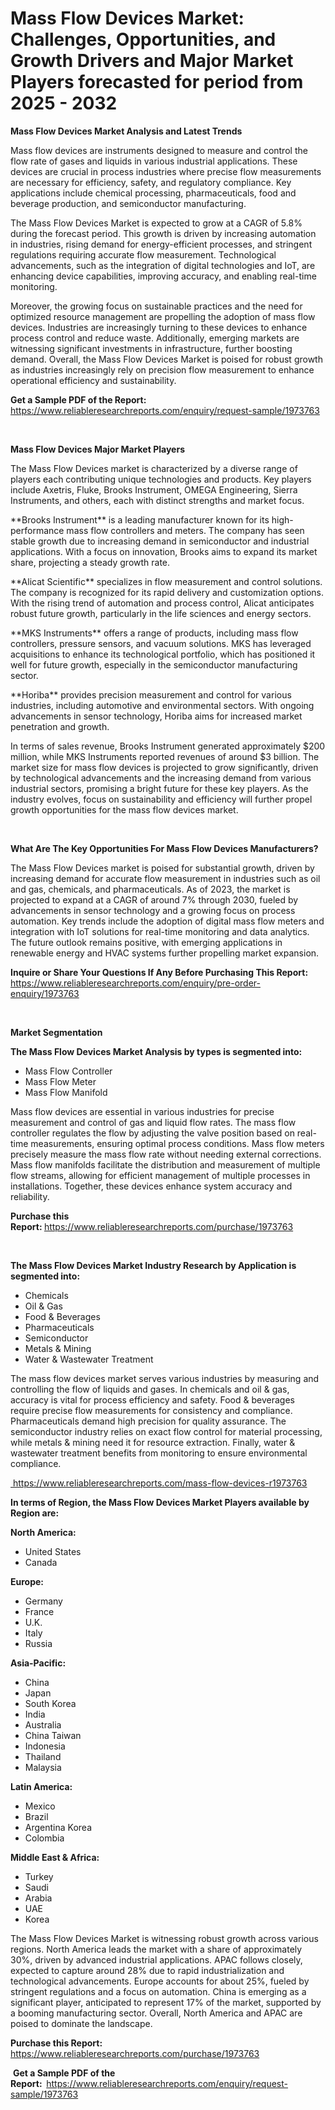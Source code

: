 <p><h1>Mass Flow Devices Market: Challenges, Opportunities, and Growth Drivers and Major Market Players forecasted for period from 2025 - 2032</h1></p><p><strong>Mass Flow Devices Market Analysis and Latest Trends</strong></p>
<p><p>Mass flow devices are instruments designed to measure and control the flow rate of gases and liquids in various industrial applications. These devices are crucial in process industries where precise flow measurements are necessary for efficiency, safety, and regulatory compliance. Key applications include chemical processing, pharmaceuticals, food and beverage production, and semiconductor manufacturing.</p><p>The Mass Flow Devices Market is expected to grow at a CAGR of 5.8% during the forecast period. This growth is driven by increasing automation in industries, rising demand for energy-efficient processes, and stringent regulations requiring accurate flow measurement. Technological advancements, such as the integration of digital technologies and IoT, are enhancing device capabilities, improving accuracy, and enabling real-time monitoring.</p><p>Moreover, the growing focus on sustainable practices and the need for optimized resource management are propelling the adoption of mass flow devices. Industries are increasingly turning to these devices to enhance process control and reduce waste. Additionally, emerging markets are witnessing significant investments in infrastructure, further boosting demand. Overall, the Mass Flow Devices Market is poised for robust growth as industries increasingly rely on precision flow measurement to enhance operational efficiency and sustainability.</p></p>
<p><strong>Get a Sample PDF of the Report:&nbsp;</strong> <a href="https://www.reliableresearchreports.com/enquiry/request-sample/1973763?utm_campaign=3350&utm_medium=2&utm_source=Github&utm_content=ia&utm_term=12042025&utm_id=mass-flow-devices">https://www.reliableresearchreports.com/enquiry/request-sample/1973763</a></p>
<p>&nbsp;</p>
<p><strong>Mass Flow Devices Major Market Players</strong></p>
<p><p>The Mass Flow Devices market is characterized by a diverse range of players each contributing unique technologies and products. Key players include Axetris, Fluke, Brooks Instrument, OMEGA Engineering, Sierra Instruments, and others, each with distinct strengths and market focus.</p><p>**Brooks Instrument** is a leading manufacturer known for its high-performance mass flow controllers and meters. The company has seen stable growth due to increasing demand in semiconductor and industrial applications. With a focus on innovation, Brooks aims to expand its market share, projecting a steady growth rate.</p><p>**Alicat Scientific** specializes in flow measurement and control solutions. The company is recognized for its rapid delivery and customization options. With the rising trend of automation and process control, Alicat anticipates robust future growth, particularly in the life sciences and energy sectors.</p><p>**MKS Instruments** offers a range of products, including mass flow controllers, pressure sensors, and vacuum solutions. MKS has leveraged acquisitions to enhance its technological portfolio, which has positioned it well for future growth, especially in the semiconductor manufacturing sector.</p><p>**Horiba** provides precision measurement and control for various industries, including automotive and environmental sectors. With ongoing advancements in sensor technology, Horiba aims for increased market penetration and growth.</p><p>In terms of sales revenue, Brooks Instrument generated approximately $200 million, while MKS Instruments reported revenues of around $3 billion. The market size for mass flow devices is projected to grow significantly, driven by technological advancements and the increasing demand from various industrial sectors, promising a bright future for these key players. As the industry evolves, focus on sustainability and efficiency will further propel growth opportunities for the mass flow devices market.</p></p>
<p>&nbsp;</p>
<p><strong>What Are The Key Opportunities For Mass Flow Devices Manufacturers?</strong></p>
<p><p>The Mass Flow Devices market is poised for substantial growth, driven by increasing demand for accurate flow measurement in industries such as oil and gas, chemicals, and pharmaceuticals. As of 2023, the market is projected to expand at a CAGR of around 7% through 2030, fueled by advancements in sensor technology and a growing focus on process automation. Key trends include the adoption of digital mass flow meters and integration with IoT solutions for real-time monitoring and data analytics. The future outlook remains positive, with emerging applications in renewable energy and HVAC systems further propelling market expansion.</p></p>
<p><strong>Inquire or Share Your Questions If Any Before Purchasing This Report:</strong> <a href="https://www.reliableresearchreports.com/enquiry/pre-order-enquiry/1973763?utm_campaign=3350&utm_medium=2&utm_source=Github&utm_content=ia&utm_term=12042025&utm_id=mass-flow-devices">https://www.reliableresearchreports.com/enquiry/pre-order-enquiry/1973763</a></p>
<p>&nbsp;</p>
<p><strong>Market Segmentation</strong></p>
<p><strong>The Mass Flow Devices Market Analysis by types is segmented into:</strong></p>
<p><ul><li>Mass Flow Controller</li><li>Mass Flow Meter</li><li>Mass Flow Manifold</li></ul></p>
<p><p>Mass flow devices are essential in various industries for precise measurement and control of gas and liquid flow rates. The mass flow controller regulates the flow by adjusting the valve position based on real-time measurements, ensuring optimal process conditions. Mass flow meters precisely measure the mass flow rate without needing external corrections. Mass flow manifolds facilitate the distribution and measurement of multiple flow streams, allowing for efficient management of multiple processes in installations. Together, these devices enhance system accuracy and reliability.</p></p>
<p><strong>Purchase this Report:&nbsp;</strong><a href="https://www.reliableresearchreports.com/purchase/1973763?utm_campaign=3350&utm_medium=2&utm_source=Github&utm_content=ia&utm_term=12042025&utm_id=mass-flow-devices">https://www.reliableresearchreports.com/purchase/1973763</a></p>
<p>&nbsp;</p>
<p><strong>The Mass Flow Devices Market Industry Research by Application is segmented into:</strong></p>
<p><ul><li>Chemicals</li><li>Oil & Gas</li><li>Food & Beverages</li><li>Pharmaceuticals</li><li>Semiconductor</li><li>Metals & Mining</li><li>Water & Wastewater Treatment</li></ul></p>
<p><p>The mass flow devices market serves various industries by measuring and controlling the flow of liquids and gases. In chemicals and oil & gas, accuracy is vital for process efficiency and safety. Food & beverages require precise flow measurements for consistency and compliance. Pharmaceuticals demand high precision for quality assurance. The semiconductor industry relies on exact flow control for material processing, while metals & mining need it for resource extraction. Finally, water & wastewater treatment benefits from monitoring to ensure environmental compliance.</p></p>
<p><a href="https://www.reliableresearchreports.com/mass-flow-devices-r1973763?utm_campaign=3350&utm_medium=2&utm_source=Github&utm_content=ia&utm_term=12042025&utm_id=mass-flow-devices">&nbsp;https://www.reliableresearchreports.com/mass-flow-devices-r1973763</a></p>
<p><strong>In terms of Region, the Mass Flow Devices Market Players available by Region are:</strong></p>
<p>
    <p> <strong> North America: </strong>
        <ul>
            <li>United States</li>
            <li>Canada</li>
        </ul>
        </p> 
    <p> <strong> Europe: </strong>
        <ul>
            <li>Germany</li>
            <li>France</li>
            <li>U.K.</li>
            <li>Italy</li>
            <li>Russia</li>
        </ul>
        </p> 
    <p> <strong> Asia-Pacific: </strong>
        <ul>
            <li>China</li>
            <li>Japan</li>
            <li>South Korea</li>
            <li>India</li>
            <li>Australia</li>
            <li>China Taiwan</li>
            <li>Indonesia</li>
            <li>Thailand</li>
            <li>Malaysia</li>
        </ul>
        </p> 
    <p> <strong> Latin America: </strong>
        <ul>
            <li>Mexico</li>
            <li>Brazil</li>
            <li>Argentina Korea</li>
            <li>Colombia</li>
        </ul>
        </p> 
    <p> <strong> Middle East & Africa: </strong>
        <ul>
            <li>Turkey</li>
            <li>Saudi</li>
            <li>Arabia</li>
            <li>UAE</li>
            <li>Korea</li>
        </ul>
    </p>
    </p>
<p><p>The Mass Flow Devices Market is witnessing robust growth across various regions. North America leads the market with a share of approximately 30%, driven by advanced industrial applications. APAC follows closely, expected to capture around 28% due to rapid industrialization and technological advancements. Europe accounts for about 25%, fueled by stringent regulations and a focus on automation. China is emerging as a significant player, anticipated to represent 17% of the market, supported by a booming manufacturing sector. Overall, North America and APAC are poised to dominate the landscape.</p></p>
<p><strong>Purchase this Report: </strong><a href="https://www.reliableresearchreports.com/purchase/1973763?utm_campaign=3350&utm_medium=2&utm_source=Github&utm_content=ia&utm_term=12042025&utm_id=mass-flow-devices">https://www.reliableresearchreports.com/purchase/1973763</a></p>
<p>&nbsp;<strong>Get a Sample PDF of the Report:&nbsp;&nbsp;</strong><a href="https://www.reliableresearchreports.com/enquiry/request-sample/1973763?utm_campaign=3350&utm_medium=2&utm_source=Github&utm_content=ia&utm_term=12042025&utm_id=mass-flow-devices">https://www.reliableresearchreports.com/enquiry/request-sample/1973763</a></p>
<p><strong></strong></p>
<p><p></p><p></p><p></p></p>